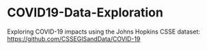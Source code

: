 # COVID19-Data-Exploration

Exploring COVID-19 impacts using the Johns Hopkins CSSE dataset:  https://github.com/CSSEGISandData/COVID-19